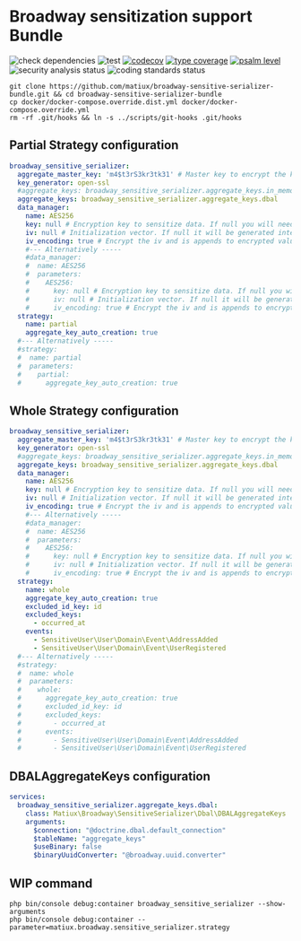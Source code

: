 Broadway sensitization support Bundle
=====

![check dependencies](https://github.com/matiux/broadway-sensitive-serializer-bundle/actions/workflows/check-dependencies.yml/badge.svg)
![test](https://github.com/matiux/broadway-sensitive-serializer-bundle/actions/workflows/tests.yml/badge.svg)
[![codecov](https://codecov.io/gh/matiux/broadway-sensitive-serializer-bundle/branch/master/graph/badge.svg)](https://codecov.io/gh/matiux/broadway-sensitive-serializer-bundle)
[![type coverage](https://shepherd.dev/github/matiux/broadway-sensitive-serializer-bundle/coverage.svg)](https://shepherd.dev/github/matiux/broadway-sensitive-serializer-bundle)
[![psalm level](https://shepherd.dev/github/matiux/broadway-sensitive-serializer-bundle/level.svg)](https://shepherd.dev/github/matiux/broadway-sensitive-serializer-bundle)
![security analysis status](https://github.com/matiux/broadway-sensitive-serializer-bundle/actions/workflows/security-analysis.yml/badge.svg)
![coding standards status](https://github.com/matiux/broadway-sensitive-serializer-bundle/actions/workflows/coding-standards.yml/badge.svg)

```shell
git clone https://github.com/matiux/broadway-sensitive-serializer-bundle.git && cd broadway-sensitive-serializer-bundle
cp docker/docker-compose.override.dist.yml docker/docker-compose.override.yml
rm -rf .git/hooks && ln -s ../scripts/git-hooks .git/hooks
```

## Partial Strategy configuration
```yaml
broadway_sensitive_serializer:
  aggregate_master_key: 'm4$t3rS3kr3tk31' # Master key to encrypt the keys of aggregates. Get it from an external service or environment variable
  key_generator: open-ssl
  #aggregate_keys: broadway_sensitive_serializer.aggregate_keys.in_memory
  aggregate_keys: broadway_sensitive_serializer.aggregate_keys.dbal
  data_manager:
    name: AES256
    key: null # Encryption key to sensitize data. If null you will need to pass the key at runtime
    iv: null # Initialization vector. If null it will be generated internally and iv_encoding must be set to true
    iv_encoding: true # Encrypt the iv and is appends to encrypted value. It makes sense to set it to true if the iv option is set to null
    #--- Alternatively -----
    #data_manager:
    #  name: AES256
    #  parameters:
    #    AES256:
    #      key: null # Encryption key to sensitize data. If null you will need to pass the key at runtime
    #      iv: null # Initialization vector. If null it will be generated internally and iv_encoding must be set to true
    #      iv_encoding: true # Encrypt the iv and is appends to encrypted value. It makes sense to set it to true if the iv option is set to null
  strategy:
    name: partial
    aggregate_key_auto_creation: true
  #--- Alternatively -----
  #strategy:
  #  name: partial
  #  parameters:
  #    partial:
  #      aggregate_key_auto_creation: true
```
## Whole Strategy configuration
```yaml
broadway_sensitive_serializer:
  aggregate_master_key: 'm4$t3rS3kr3tk31' # Master key to encrypt the keys of aggregates. Get it from an external service or environment variable
  key_generator: open-ssl
  #aggregate_keys: broadway_sensitive_serializer.aggregate_keys.in_memory
  aggregate_keys: broadway_sensitive_serializer.aggregate_keys.dbal
  data_manager:
    name: AES256
    key: null # Encryption key to sensitize data. If null you will need to pass the key at runtime
    iv: null # Initialization vector. If null it will be generated internally and iv_encoding must be set to true
    iv_encoding: true # Encrypt the iv and is appends to encrypted value. It makes sense to set it to true if the iv option is set to null
    #--- Alternatively -----
    #data_manager:
    #  name: AES256
    #  parameters:
    #    AES256:
    #      key: null # Encryption key to sensitize data. If null you will need to pass the key at runtime
    #      iv: null # Initialization vector. If null it will be generated internally and iv_encoding must be set to true
    #      iv_encoding: true # Encrypt the iv and is appends to encrypted value. It makes sense to set it to true if the iv option is set to null
  strategy:
    name: whole
    aggregate_key_auto_creation: true
    excluded_id_key: id
    excluded_keys:
      - occurred_at
    events:
      - SensitiveUser\User\Domain\Event\AddressAdded
      - SensitiveUser\User\Domain\Event\UserRegistered
  #--- Alternatively -----
  #strategy:
  #  name: whole
  #  parameters:
  #    whole:
  #      aggregate_key_auto_creation: true
  #      excluded_id_key: id
  #      excluded_keys:
  #        - occurred_at
  #      events:
  #        - SensitiveUser\User\Domain\Event\AddressAdded
  #        - SensitiveUser\User\Domain\Event\UserRegistered
```

## DBALAggregateKeys configuration

```yaml
services:
  broadway_sensitive_serializer.aggregate_keys.dbal:
    class: Matiux\Broadway\SensitiveSerializer\Dbal\DBALAggregateKeys
    arguments:
      $connection: "@doctrine.dbal.default_connection"
      $tableName: "aggregate_keys"
      $useBinary: false
      $binaryUuidConverter: "@broadway.uuid.converter"
```

## WIP command
```shell
php bin/console debug:container broadway_sensitive_serializer --show-arguments
php bin/console debug:container --parameter=matiux.broadway.sensitive_serializer.strategy
```